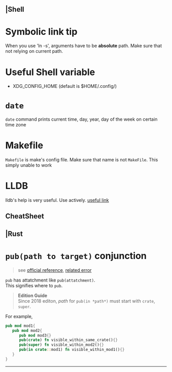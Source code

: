 |Shell
---

# Symbolic link tip

When you use 'ln -s', arguments have to be **absolute** path. Make sure that not relying on current path.

# Useful Shell variable
- XDG_CONFIG_HOME (default is $HOME/.config/)

# `date`
`date` command prints current time, day, year, day of the week on certain time zone
 
# Makefile

`Makefile` is make's config file. Make sure that name is not `MakeFile`. This simply unable to work

# LLDB

lldb's help is very useful. Use actively. [useful link](https://qiita.com/theefool/items/8b985ce71dcdccf26abc)

## CheatSheet



|Rust
---

# `pub(path to target)` conjunction

>see [official reference](https://doc.rust-lang.org/reference/visibility-and-privacy.html#pubin-path-pubcrate-pubsuper-and-pubself), [related error](https://doc.rust-lang.org/error-index.html)

`pub` has attatchment like `pub(attatchment)`.  
This signifies where to `pub`. 

>**Edition Guide**  
>Since 2018 editon, *path* for `pub(in *path*)` must start with `crate`, `super`.

For example,

```rust
pub mod mod1{
   pub mod mod2{
      pub mod mod3{}
      pub(crate) fn visible_within_same_crate(){}
      pub(super) fn visible_within_mod2(){}
      pub(in crate::mod1) fn visible_within_mod1(){}
   }
}
```

---
